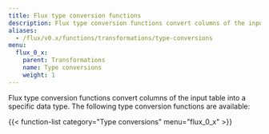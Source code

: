 ```yaml
---
title: Flux type conversion functions
description: Flux type conversion functions convert columns of the input table into a specific data type.
aliases:
  - /flux/v0.x/functions/transformations/type-conversions
menu:
  flux_0_x:
    parent: Transformations
    name: Type conversions
    weight: 1
---
```


Flux type conversion functions convert columns of the input table into a specific data type.
The following type conversion functions are available:

{{< function-list category="Type conversions" menu="flux_0_x" >}}
